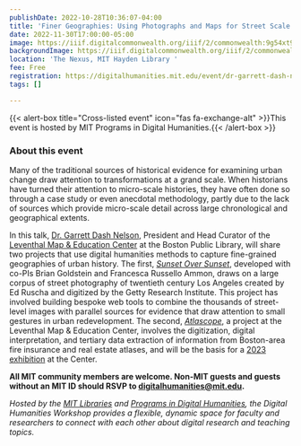 ```yaml
---
publishDate: 2022-10-28T10:36:07-04:00
title: 'Finer Geographies: Using Photographs and Maps for Street Scale Urban History'
date: 2022-11-30T17:00:00-05:00
image: https://iiif.digitalcommonwealth.org/iiif/2/commonwealth:9g54xt93z/full/2000,/0/default.jpg
backgroundImage: https://iiif.digitalcommonwealth.org/iiif/2/commonwealth:9g54xt93z/full/2000,/0/default.jpg
location: 'The Nexus, MIT Hayden Library '
fee: Free
registration: https://digitalhumanities.mit.edu/event/dr-garrett-dash-nelson-finer-geographies/
tags: []

---
```

{{< alert-box title="Cross-listed event" icon="fas fa-exchange-alt" >}}This event is hosted by MIT Programs in Digital Humanities.{{< /alert-box >}}

### About this event

Many of the traditional sources of historical evidence for examining urban change draw attention to transformations at a grand scale. When historians have turned their attention to micro-scale histories, they have often done so through a case study or even anecdotal methodology, partly due to the lack of sources which provide micro-scale detail across large chronological and geographical extents.

In this talk, [Dr. Garrett Dash Nelson](https://www.leventhalmap.org/about/people/garrett-nelson/), President and Head Curator of the [Leventhal Map & Education Center](https://www.leventhalmap.org/) at the Boston Public Library, will share two projects that use digital humanities methods to capture fine-grained geographies of urban history. The first, [_Sunset Over Sunset_](https://briangoldstein.org/sunset-over-sunset), developed with co-PIs Brian Goldstein and Francesca Russello Ammon, draws on a large corpus of street photography of twentieth century Los Angeles created by Ed Ruscha and digitized by the Getty Research Institute. This project has involved building bespoke web tools to combine the thousands of street-level images with parallel sources for evidence that draw attention to small gestures in urban redevelopment. The second, [_Atlascope_](https://atlascope.leventhalmap.org/#view:map), a project at the Leventhal Map & Education Center, involves the digitization, digital interpretation, and tertiary data extraction of information from Boston-area fire insurance and real estate atlases, and will be the basis for a [2023 exhibition](https://www.leventhalmap.org/exhibitions/) at the Center.

**All MIT community members are welcome. Non-MIT guests and guests without an MIT ID should RSVP to digitalhumanities@mit.edu.**

_Hosted by the_ [_MIT Libraries_](https://libraries.mit.edu/) _and_ [_Programs in Digital Humanities_](https://digitalhumanities.mit.edu/events/)_, the Digital Humanities Workshop provides a flexible, dynamic space for faculty and researchers to connect with each other about digital research and teaching topics._